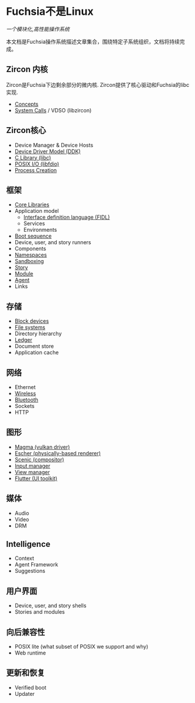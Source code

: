 # Fuchsia不是Linux
_一个模块化,高性能操作系统_

本文档是Fuchsia操作系统描述文章集合，围绕特定子系统组织，文档将持续完成。

## Zircon 内核

Zircon是Fuchsia下边剩余部分的微内核. Zircon提供了核心驱动和Fuchsia的libc实现.

 - [Concepts][zircon-concepts]
 - [System Calls][zircon-syscalls] / VDSO (libzircon)

## Zircon核心

 - Device Manager & Device Hosts
 - [Device Driver Model (DDK)][zircon-ddk]
 - [C Library (libc)](libc.md)
 - [POSIX I/O (libfdio)](life_of_an_open.md)
 - [Process Creation](process_creation.md)

## 框架

 - [Core Libraries](core_libraries.md)
 - Application model
   - [Interface definition language (FIDL)][FIDL]
   - Services
   - Environments
 - [Boot sequence](boot_sequence.md)
 - Device, user, and story runners
 - Components
 - [Namespaces](namespaces.md)
 - [Sandboxing](sandboxing.md)
 - [Story][framework-story]
 - [Module][framework-module]
 - [Agent][framework-agent]
 - Links

## 存储

 - [Block devices](block_devices.md)
 - [File systems](filesystems.md)
 - Directory hierarchy
 - [Ledger][ledger]
 - Document store
 - Application cache

## 网络

 - Ethernet
 - [Wireless](wireless_networking.md)
 - [Bluetooth][bluetooth]
 - Sockets
 - HTTP

## 图形

 - [Magma (vulkan driver)][magma]
 - [Escher (physically-based renderer)][escher]
 - [Scenic (compositor)][scenic]
 - [Input manager][input-manager]
 - [View manager][view-manager]
 - [Flutter (UI toolkit)][flutter]

## 媒体

 - Audio
 - Video
 - DRM

## Intelligence

 - Context
 - Agent Framework
 - Suggestions

## 用户界面

 - Device, user, and story shells
 - Stories and modules

## 向后兼容性

 - POSIX lite (what subset of POSIX we support and why)
 - Web runtime

## 更新和恢复

 - Verified boot
 - Updater

[zircon-concepts]: concepts-zh.md
[zircon-syscalls]: https://fuchsia.googlesource.com/zircon/+/master/docs/syscalls.md
[zircon-ddk]: https://fuchsia.googlesource.com/zircon/+/HEAD/docs/ddk/overview.md
[FIDL]: https://fuchsia.googlesource.com/zircon/+/HEAD/docs/fidl/index.md
[framework-story]: https://fuchsia.googlesource.com/peridot/+/master/docs/modular/story.md
[framework-module]: https://fuchsia.googlesource.com/peridot/+/master/docs/modular/module.md
[framework-agent]: https://fuchsia.googlesource.com/peridot/+/master/docs/modular/agent.md
[ledger]: https://fuchsia.googlesource.com/peridot/+/master/docs/ledger/README.md
[bluetooth]: https://fuchsia.googlesource.com/garnet/+/HEAD/bin/bluetooth/README.md
[magma]: https://fuchsia.googlesource.com/garnet/+/master/lib/magma/
[escher]: https://fuchsia.googlesource.com/garnet/+/master/public/lib/escher/
[scenic]: https://fuchsia.googlesource.com/garnet/+/master/docs/ui_scenic.md
[input-manager]: https://fuchsia.googlesource.com/garnet/+/master/docs/ui_input.md
[view-manager]: https://fuchsia.googlesource.com/garnet/+/master/bin/ui/view_manager/
[flutter]: https://flutter.io/
